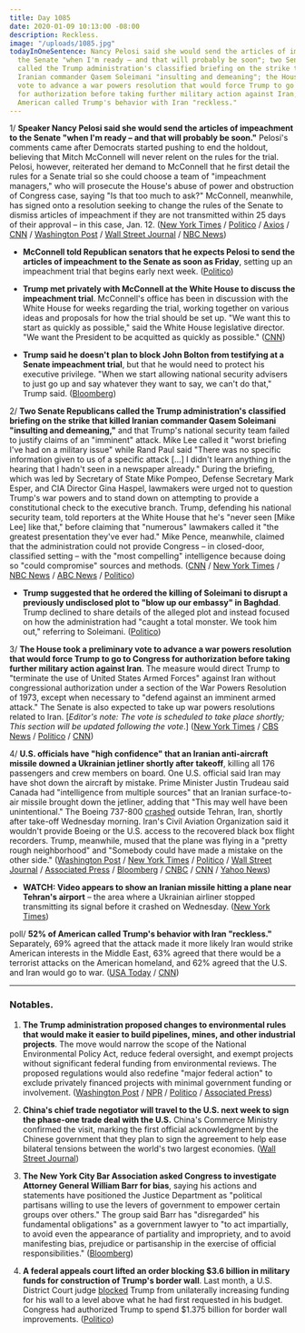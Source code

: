 ```yaml
---
title: Day 1085
date: 2020-01-09 10:13:00 -08:00
description: Reckless.
image: "/uploads/1085.jpg"
todayInOneSentence: Nancy Pelosi said she would send the articles of impeachment to
  the Senate "when I'm ready – and that will probably be soon"; two Senate Republicans
  called the Trump administration's classified briefing on the strike that killed
  Iranian commander Qasem Soleimani "insulting and demeaning"; the House took a preliminary
  vote to advance a war powers resolution that would force Trump to go to Congress
  for authorization before taking further military action against Iran; and 52% of
  American called Trump's behavior with Iran "reckless."
---
```


1/ **Speaker Nancy Pelosi said she would send the articles of impeachment to the Senate "when I'm ready – and that will probably be soon."** Pelosi's comments came after Democrats started pushing to end the holdout, believing that Mitch McConnell will never relent on the rules for the trial. Pelosi, however, reiterated her demand to McConnell that he first detail the rules for a Senate trial so she could choose a team of "impeachment managers," who will prosecute the House's abuse of power and obstruction of Congress case, saying "Is that too much to ask?" McConnell, meanwhile, has signed onto a resolution seeking to change the rules of the Senate to dismiss articles of impeachment if they are not transmitted within 25 days of their approval – in this case, Jan. 12. ([New York Times](https://www.nytimes.com/2020/01/09/us/politics/impeachment-articles.html) / [Politico](https://www.politico.com/news/2020/01/09/pelosi-not-budging-send-impeachment-articles-096698) / [Axios](https://www.axios.com/mcconnell-senate-rules-articles-impeachment-hawley-a0767d39-0421-48d2-9cc0-d75aa1256e82.html) / [CNN](https://www.cnn.com/2020/01/09/politics/pelosi-impeachment-plans/index.html) / [Washington Post](https://www.washingtonpost.com/politics/trump-impeachment-live-updates/2020/01/09/4e59f47e-32cb-11ea-9313-6cba89b1b9fb_story.html) / [Wall Street Journal](https://www.wsj.com/articles/pelosi-faces-new-call-to-send-impeachment-articles-to-senate-11578582348) / [NBC News](https://www.nbcnews.com/politics/trump-impeachment-inquiry/top-house-democrat-time-send-articles-impeachment-senate-n1112831))

* **McConnell told Republican senators that he expects Pelosi to send the articles of impeachment to the Senate as soon as Friday**, setting up an impeachment trial that begins early next week. ([Politico](https://www.politico.com/news/2020/01/09/mitch-mcconnell-trump-impeachment-096786))

* **Trump met privately with McConnell at the White House to discuss the impeachment trial**. McConnell's office has been in discussion with the White House for weeks regarding the trial, working together on various ideas and proposals for how the trial should be set up. "We want this to start as quickly as possible," said the White House legislative director. "We want the President to be acquitted as quickly as possible." ([CNN](https://www.cnn.com/2020/01/08/politics/mcconnell-meets-trump-impeachment/index.html))

* **Trump said he doesn't plan to block John Bolton from testifying at a Senate impeachment trial**, but that he would need to protect his executive privilege. "When we start allowing national security advisers to just go up and say whatever they want to say, we can't do that," Trump said. ([Bloomberg](https://www.bloomberg.com/news/articles/2020-01-09/some-democrats-ask-pelosi-to-let-trial-begin-impeachment-update))

2/ **Two Senate Republicans called the Trump administration's classified briefing on the strike that killed Iranian commander Qasem Soleimani "insulting and demeaning,"** and that Trump's national security team failed to justify claims of an "imminent" attack. Mike Lee called it "worst briefing I've had on a military issue" while Rand Paul said "There was no specific information given to us of a specific attack \[...\] I didn't learn anything in the hearing that I hadn't seen in a newspaper already." During the briefing, which was led by Secretary of State Mike Pompeo, Defense Secretary Mark Esper, and CIA Director Gina Haspel, lawmakers were urged not to question Trump's war powers and to stand down on attempting to provide a constitutional check to the executive branch. Trump, defending his national security team, told reporters at the White House that he's "never seen \[Mike Lee\] like that," before claiming that "numerous" lawmakers called it "the greatest presentation they've ever had." Mike Pence, meanwhile, claimed that the administration could not provide Congress – in closed-door, classified setting – with the "most compelling" intelligence because doing so "could compromise" sources and methods. ([CNN](https://www.cnn.com/2020/01/08/politics/iran-briefing-senators/index.html) / [New York Times](https://www.nytimes.com/2020/01/08/us/politics/senator-mike-lee-iran-briefing.html) / [NBC News](https://www.nbcnews.com/politics/national-security/pence-says-sharing-intel-congress-could-compromise-sources-n1112791) / [ABC News](https://abcnews.go.com/Politics/defense-secretary-esper-privately-warned-lawmakers-debating-trumps/story?id=68164993) / [Politico](https://www.politico.com/news/2020/01/09/pence-mike-lee-iran-briefing-096652))

* **Trump suggested that he ordered the killing of Soleimani to disrupt a previously undisclosed plot to "blow up our embassy" in Baghdad**. Trump declined to share details of the alleged plot and instead focused on how the administration had "caught a total monster. We took him out," referring to Soleimani. ([Politico](https://www.politico.com/news/2020/01/09/trump-soleimani-embassy-plot-096717))

3/ **The House took a preliminary vote to advance a war powers resolution that would force Trump to go to Congress for authorization before taking further military action against Iran**. The measure would direct Trump to "terminate the use of United States Armed Forces" against Iran without congressional authorization under a section of the War Powers Resolution of 1973, except when necessary to "defend against an imminent armed attack." The Senate is also expected to take up war powers resolutions related to Iran. \[*Editor's note: The vote is scheduled to take place shortly; This section will be updated following the vote*.\] ([New York Times](https://www.nytimes.com/2020/01/09/us/politics/trump-iran-war-powers.html) / [CBS News](https://www.cbsnews.com/news/house-vote-war-powers-resolution-limiting-trumps-ability-act-against-iran-watch-live-stream-updates-2020-01-09/) / [Politico](https://www.politico.com/news/2020/01/09/democrats-iran-house-war-powers-trump-096848) / [CNN](https://www.cnn.com/2020/01/09/politics/house-vote-war-powers-resolution-iran/index.html))

4/ **U.S. officials have "high confidence" that an Iranian anti-aircraft missile downed a Ukrainian jetliner shortly after takeoff**, killing all 176 passengers and crew members on board. One U.S. official said Iran may have shot down the aircraft by mistake. Prime Minister Justin Trudeau said Canada had "intelligence from multiple sources" that an Iranian surface-to-air missile brought down the jetliner, adding that "This may well have been unintentional." The Boeing 737-800 [crashed](https://www.npr.org/2020/01/07/794430621/jetliner-reportedly-carrying-180-people-crashes-near-tehran-airport) outside Tehran, Iran, shortly after take-off Wednesday morning. Iran's Civil Aviation Organization said it wouldn't provide Boeing or the U.S. access to the recovered black box flight recorders. Trump, meanwhile, mused that the plane was flying in a "pretty rough neighborhood" and "Somebody could have made a mistake on the other side." ([Washington Post](https://www.washingtonpost.com/world/europe/ukraine-flight-was-on-fire-in-air-and-returning-to-tehran-at-time-of-crash-iran-investigators-say/2020/01/09/9b27434c-3244-11ea-971b-43bec3ff9860_story.html) / [New York Times](https://www.nytimes.com/2020/01/09/world/middleeast/iran-plane-crash-ukraine.html) / [Politico](https://www.politico.com/news/2020/01/09/us-officials-iran-ukrainian-jetliner-096716) / [Wall Street Journal](https://www.wsj.com/articles/boeing-jet-was-on-fire-before-crash-iran-says-11578558346) / [Associated Press](https://apnews.com/2a2dc1478299d83e233c2cb4d4cd1891) / [Bloomberg](https://www.bloomberg.com/news/articles/2020-01-09/missile-strike-seen-by-u-s-officials-as-likely-iran-crash-cause) / [CNBC](https://www.cnbc.com/2020/01/09/trump-says-he-has-doesnt-believe-the-boeing-plane-crash-in-iran-was-due-to-mechanical-error.html) / [CNN](https://www.cnn.com/2020/01/09/politics/is-iran-ukraine-plane/index.html) / [Yahoo News](https://news.yahoo.com/explanations-for-ukrainian-air-crash-elusive-amid-political-tensions-with-iran-154827922.html))

* **WATCH: Video appears to show an Iranian missile hitting a plane near Tehran's airport** – the area where a Ukrainian airliner stopped transmitting its signal before it crashed on Wednesday. ([New York Times](https://www.nytimes.com/2020/01/09/video/iran-plane-missile.html))

poll/ **52% of American called Trump's behavior with Iran "reckless."** Separately, 69% agreed that the attack made it more likely Iran would strike American interests in the Middle East, 63% agreed that there would be a terrorist attacks on the American homeland, and 62% agreed that the U.S. and Iran would go to war. ([USA Today](https://www.usatoday.com/story/news/politics/2020/01/09/killing-soleimani-made-us-less-safe-trump-reckless-iran-poll/2835962001/) / [CNN](https://www.cnn.com/2020/01/09/politics/poll-soleimani-iran-usa-today-ipsos/index.html))

---

### Notables.

1. **The Trump administration proposed changes to environmental rules that would make it easier to build pipelines, mines, and other industrial projects**. The move would narrow the scope of the National Environmental Policy Act, reduce federal oversight, and exempt projects without significant federal funding from environmental reviews. The proposed regulations would also redefine "major federal action" to exclude privately financed projects with minimal government funding or involvement. ([Washington Post](https://www.washingtonpost.com/climate-environment/white-house-wants-to-change-rules-to-speed-up-highway-projects-pipelines-drilling/2020/01/08/4e248fda-325a-11ea-9313-6cba89b1b9fb_story.html) / [NPR](https://www.npr.org/2020/01/09/794857523/trump-administration-proposes-major-changes-to-bedrock-environmental-law) / [Politico](https://www.politico.com/news/2020/01/09/donald-trump-national-environmental-policy-act-096679) / [Associated Press](https://apnews.com/b67ffbf17718dab53259e2ce003ad37b))

2. **China's chief trade negotiator will travel to the U.S. next week to sign the phase-one trade deal with the U.S.** China's Commerce Ministry confirmed the visit, marking the first official acknowledgment by the Chinese government that they plan to sign the agreement to help ease bilateral tensions between the world's two largest economies. ([Wall Street Journal](https://www.wsj.com/articles/china-to-send-chief-trade-negotiator-to-u-s-to-sign-phase-one-deal-11578561834))

3. **The New York City Bar Association asked Congress to investigate Attorney General William Barr for bias**, saying his actions and statements have positioned the Justice Department as "political partisans willing to use the levers of government to empower certain groups over others." The group said Barr has "disregarded" his fundamental obligations" as a government lawyer to "to act impartially, to avoid even the appearance of partiality and impropriety, and to avoid manifesting bias, prejudice or partisanship in the exercise of official responsibilities." ([Bloomberg](https://www.bloomberg.com/news/articles/2020-01-09/investigate-barr-for-bias-n-y-bar-association-tells-congress))

4. **A federal appeals court lifted an order blocking $3.6 billion in military funds for construction of Trump's border wall**. Last month, a U.S. District Court judge [blocked](https://www.politico.com/news/2019/12/14/judge-trump-border-wall-obama-084540) Trump from unilaterally increasing funding for his wall to a level above what he had first requested in his budget. Congress had authorized Trump to spend $1.375 billion for border wall improvements. ([Politico](https://www.politico.com/news/2020/01/08/trump-border-wall-funds-block-096527))